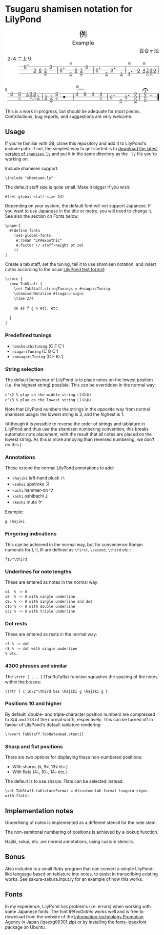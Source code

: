 # Tsugaru shamisen notation for LilyPond

![Sample output](example.svg)

This is a work in progress, but should be adequate for most pieces.
Contributions, bug reports, and suggestions are very welcome.

## Usage

If you're familiar with Git, clone this repository and add it to LilyPond's
include path. If not, the simplest way to get started is to
[download the latest version of `shamisen.ly`](https://raw.githubusercontent.com/threedaymonk/lilypond-shamisen/docs/shamisen.ly)
and put it in the same directory as the `.ly` file you're working on.

Include shamisen support:

    \include "shamisen.ly"

The default staff size is quite small. Make it bigger if you wish:

    #(set-global-staff-size 24)

Depending on your system, the default font will not support Japanese. If you
want to use Japanese in the title or metre, you will need to change it. See
also the section on Fonts below.

    \paper{
      #(define fonts
        (set-global-fonts
         #:roman "IPAexGothic"
         #:factor (/ staff-height pt 20)
        ))
    }

Create a tab staff, set the tuning, tell it to use shamisen notation, and
insert notes according to the usual
[LilyPond text format](http://lilypond.org/text-input.html):

    \score {
      \new TabStaff {
        \set TabStaff.stringTunings = #niagariTuning
        \shamisenNotation #tsugaru-signs
        \time 2/4

        c8 es f g % etc. etc.

      }
    }

### Predefined tunings

- `honchoushiTuning` (C F C')
- `niagariTuning` (C G C')
- `sansagariTuning` (C F B♭')

### String selection

The default behaviour of LilyPond is to place notes on the lowest position
(i.e. the highest string) possible. This can be overridden in the normal way:

    c'\2 % play on the middle string（２の糸）
    c'\3 % play on the lowest string（１の糸）

Note that LilyPond numbers the strings in the *opposite* way from
normal shamisen usage: the lowest string is 3, and the highest is 1.

(Although it is possible to reverse the order of strings and tablature in
LilyPond and thus use the shamisen numbering convention, this breaks
automatic note placement, with the result that all notes are placed on the
lowest string. As this is more annoying than reversed numbering, we don't do
this.)

### Annotations

These extend the normal LilyPond annotations to add:

- `\hajiki` left-hand pluck ハ
- `\sukui` upstroke ス
- `\uchi` hammer-on ウ
- `\oshi` oshibachi ⅃
- `\keshi` mute ケ

Example:

    g \hajiki

### Fingering indications

This can be achieved in the normal way, but for convenience Roman numerals for
Ⅰ, Ⅱ, Ⅲ are defined as `\first`, `\second`, `\third` etc.:

    f16^\third

### Underlines for note lengths

These are entered as notes in the normal way:

    c4  % -> 0
    c8  % -> 0 with single underline
    c8. % -> 0 with single underline and dot
    c16 % -> 0 with double underline
    c32 % -> 0 with triple underline

### Dot rests

These are entered as rests in the normal way:

    r4 % -> dot
    r8 % -> dot with single underline
    % etc.

### 4300 phrases and similar

The `\trtr { ... }` (TsuRuTaRa) function squashes the spacing of the
notes within the braces:

    \trtr { c'16\2^\third bes \hajiki g \hajiki g }

### Positions 10 and higher

By default, double- and triple-character position numbers are compressed to 3/4
and 2/3 of the normal width, respectively. This can be turned off in favour
of LilyPond's default tablature rendering:

    \revert TabStaff.TabNoteHead.stencil

### Sharp and flat positions

There are two options for displaying these non-numbered positions:

* With sharps (♯, 9♯, 13♯ etc.)
* With flats (4♭, 10♭, 14♭ etc.)

The default is to use sharps. Flats can be selected instead:

    \set TabStaff.tablatureFormat = #(custom-tab-format tsugaru-signs-with-flats)

## Implementation notes

Underlining of notes is implemented as a different stencil for the note stem.

The non-semitonal numbering of positions is achieved by a lookup function.

Hajiki, sukui, etc. are normal annotations, using custom stencils.

## Bonus

Also included is a small Ruby program that can convert a simple LilyPond-like
language based on tablature into notes, to assist in transcribing existing
works. See sakura-sakura.input.ly for an example of how this works.

## Fonts

In my experience, LilyPond has problems (i.e. errors) when working with some
Japanese fonts. The font *IPAexGothic* works well and is free to download from
the website of the
[Information-technology Promotion Agency](https://ipafont.ipa.go.jp/node26#en)
in Japan ([ipaexg00301.zip](https://oscdl.ipa.go.jp/IPAexfont/ipaexg00301.zip))
or by installing the [fonts-ipaexfont](apt:fonts-ipaexfont) package on Ubuntu.
